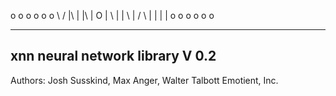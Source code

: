 
o   o o   o o   o
 \ /  |\  | |\  |
  O   | \ | | \ |
 / \  |  \| |  \|
o   o o   o o   o


----------------------------------
 xnn neural network library V 0.2
----------------------------------


Authors:
Josh Susskind, Max Anger, Walter Talbott
Emotient, Inc.
